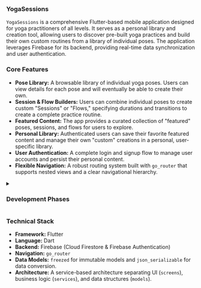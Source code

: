 ### **YogaSessions**

`YogaSessions` is a comprehensive Flutter-based mobile application designed for yoga practitioners of all levels. It serves as a personal library and creation tool, allowing users to discover pre-built yoga practices and build their own custom routines from a library of individual poses. The application leverages Firebase for its backend, providing real-time data synchronization and user authentication.

### **Core Features**

*   **Pose Library:** A browsable library of individual yoga poses. Users can view details for each pose and will eventually be able to create their own.
*   **Session & Flow Builders:** Users can combine individual poses to create custom "Sessions" or "Flows," specifying durations and transitions to create a complete practice routine.
*   **Featured Content:** The app provides a curated collection of "featured" poses, sessions, and flows for users to explore.
*   **Personal Library:** Authenticated users can save their favorite featured content and manage their own "custom" creations in a personal, user-specific library.
*   **User Authentication:** A complete login and signup flow to manage user accounts and persist their personal content.
*   **Flexible Navigation:** A robust routing system built with `go_router` that supports nested views and a clear navigational hierarchy.

<details>
  <summary>
    <h3><strong>Development Phases</strong></h3>
  </summary>

The project is being developed in 8 distinct phases:

*   **✅ Phase 1: Foundational UI & Navigation Setup:** Creating all placeholder screens and setting up the initial `GoRouter` configuration.
*   **✅ Phase 2: Advanced Routing and Refinement:** Implementing nested routes, debugging navigation, and ensuring all placeholder screens are correctly displayed.
*   **Phase 3: Authentication:** Building the UI and logic for Login/Signup and integrating with Firebase Authentication.
*   **Phase 4: Core Content Display:** Implementing the "featured" screens to fetch and display public data from Firestore.
*   **Phase 5: User-Specific Content Display:** Building the "saved" and "custom" screens to display data specific to the logged-in user.
*   **Phase 6: Content Creation & Management:** Building the "builder" screens (`PoseBuilderScreen`, `SessionBuilderScreen`, `FlowBuilderScreen`).
*   **Phase 7: User Profile & Settings:** Implementing the `ProfileScreen` and `SettingsScreen`.
*   **Phase 8: Finalization & Polish:** Focusing on error handling, loading states, UI/UX refinement, and final testing.
</details>

### **Technical Stack**

*   **Framework:** Flutter
*   **Language:** Dart
*   **Backend:** Firebase (Cloud Firestore & Firebase Authentication)
*   **Navigation:** `go_router`
*   **Data Models:** `freezed` for immutable models and `json_serializable` for data conversion.
*   **Architecture:** A service-based architecture separating UI (`screens`), business logic (`services`), and data structures (`models`).
